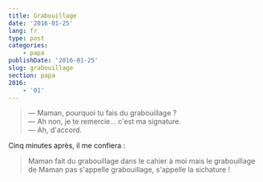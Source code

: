 ```yaml
---
title: Grabouillage
date: '2016-01-25'
lang: fr
type: post
categories:
    - papa
publishDate: '2016-01-25'
slug: grabouillage
section: papa
2016:
    - '01'
---
```


> — Maman, pourquoi tu fais du grabouillage ?  
> — Ah non, je te remercie… c'est ma signature.  
> — Ah, d'accord.

Cinq minutes après, il me confiera :

> Maman fait du grabouillage dans le cahier à moi mais le grabouillage de Maman pas s'appelle grabouillage, s'appelle la sichature !
